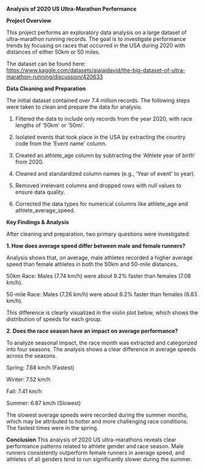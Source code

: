**Analysis of 2020 US Ultra-Marathon Performance**


**Project Overview**

This project performs an exploratory data analysis on a large dataset of ultra-marathon running records. The goal is to investigate performance trends by focusing on races that occurred in the USA during 2020 with distances of either 50km or 50 miles.

The dataset can be found here: https://www.kaggle.com/datasets/aiaiaidavid/the-big-dataset-of-ultra-marathon-running/discussion/420633

**Data Cleaning and Preparation**

The initial dataset contained over 7.4 million records. The following steps were taken to clean and prepare the data for analysis:

  1. Filtered the data to include only records from the year 2020, with race lengths of '50km' or '50mi'.

  2. Isolated events that took place in the USA by extracting the country code from the 'Event name' column.

  3. Created an athlete_age column by subtracting the 'Athlete year of birth' from 2020.

  4. Cleaned and standardized column names (e.g., 'Year of event' to year).

  5. Removed irrelevant columns and dropped rows with null values to ensure data quality.

  6. Corrected the data types for numerical columns like athlete_age and athlete_average_speed.

**Key Findings & Analysis**

After cleaning and preparation, two primary questions were investigated:

**1. How does average speed differ between male and female runners?**

  Analysis shows that, on average, male athletes recorded a higher average speed than female athletes in both the 50km and 50-mile distances.

  50km Race: Males (7.74 km/h) were about 9.2% faster than females (7.08 km/h).

  50-mile Race: Males (7.26 km/h) were about 6.2% faster than females (6.83 km/h).

  This difference is clearly visualized in the violin plot below, which shows the distribution of speeds for each group.

**2. Does the race season have an impact on average performance?**

  To analyze seasonal impact, the race month was extracted and categorized into four seasons. The analysis shows a clear difference in average speeds across the seasons.

  Spring: 7.68 km/h (Fastest)

  Winter: 7.52 km/h

  Fall: 7.41 km/h

  Summer: 6.87 km/h (Slowest)

  The slowest average speeds were recorded during the summer months, which may be attributed to hotter and more challenging race conditions. The fastest times were in the spring.

**Conclusion**
This analysis of 2020 US ultra-marathons reveals clear performance patterns related to athlete gender and race season. Male runners consistently outperform female runners in average speed, and athletes of all genders tend to run significantly slower during the summer.
